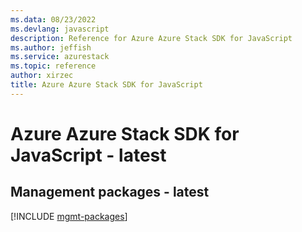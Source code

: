```yaml
---
ms.data: 08/23/2022
ms.devlang: javascript
description: Reference for Azure Azure Stack SDK for JavaScript
ms.author: jeffish
ms.service: azurestack
ms.topic: reference
author: xirzec
title: Azure Azure Stack SDK for JavaScript
---
```

# Azure Azure Stack SDK for JavaScript - latest

## Management packages - latest
[!INCLUDE [mgmt-packages](azure-stack-mgmt-index.md)]